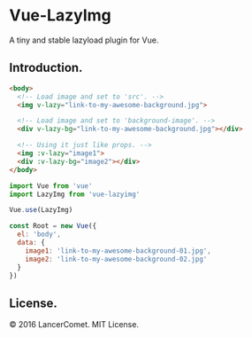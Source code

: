 # Vue-LazyImg
A tiny and stable lazyload plugin for Vue.

## Introduction.
```html
<body>
  <!-- Load image and set to 'src'. -->
  <img v-lazy="link-to-my-awesome-background.jpg">

  <!-- Load image and set to 'background-image'. -->
  <div v-lazy-bg="link-to-my-awesome-background.jpg"></div>

  <!-- Using it just like props. -->
  <img :v-lazy="image1">
  <div :v-lazy-bg="image2"></div>
</body>
```

```javascript
import Vue from 'vue'
import LazyImg from 'vue-lazyimg'

Vue.use(LazyImg) 

const Root = new Vue({
  el: 'body',
  data: {
    image1: 'link-to-my-awesome-background-01.jpg',
    image2: 'link-to-my-awesome-background-02.jpg'
  }
})
```

## License.
© 2016 LancerComet. MIT License.